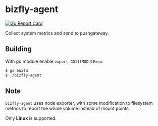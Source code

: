 # bizfly-agent

[![Go Report Card](https://goreportcard.com/badge/github.com/VCCloud/bizfly-agent)](https://goreportcard.com/report/github.com/VCCloud/bizfly-agent)

Collect system metrics and send to pushgateway.

## Building

With go module enable `export GO111MODULE=on`:

```sh
$ go build
$ ./bizfly-agent
```

## Note

`bizfly-agent` uses node exporter, with some modification to filesystem metrics to report the whole volume instead of mount points.

Only **Linux** is supported.
